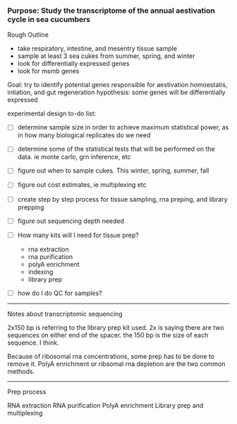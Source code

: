 ### Purpose: Study the transcriptome of the annual aestivation cycle in sea cucumbers

Rough Outline 
* take respiratory, intestine, and mesentry tissue sample 
* sample at least 3 sea cukes from summer, spring, and winter
* look for differentially expressed genes
* look for msmb genes 

Goal: try to identify potential genes responsible for aestivation homoestatis, intiation, and gut regeneration
hypothesis: some genes will be differentially expressed

experimental design to-do list:
* [ ] determine sample size in order to achieve maximum statistical power, as in how many biological replicates do we need
* [ ] determine some of the statistical tests that will be performed on the data. ie monte carlo, grn inference, etc
* [ ] figure out when to sample cukes. This winter, spring, summer, fall
* [ ] figure out cost estimates, ie multiplexing etc
* [ ] create step by step process for tissue sampling, rna preping, and library prepping
* [ ] figure out sequencing depth needed 
* [ ] How many kits will I need for tissue prep?
  * rna extraction
  * rna purification
  * polyA enrichment
  * indexing
  * library prep
* [ ] how do I do QC for samples?


-----------------------------------------------------------------
Notes about transcriptomic sequencing

2x150 bp is referring to the library prep kit used. 2x is saying there are two sequences on either end of the spacer. the 150 bp is the size of each sequence. I think. 

Because of ribosomal rna concentrations, some prep has to be done to remove it. PolyA enrichment or ribsomal rna depletion are the two common methods. 




--------------------------
Prep process

RNA extraction
RNA purification
PolyA enrichment
Library prep and multiplexing 

